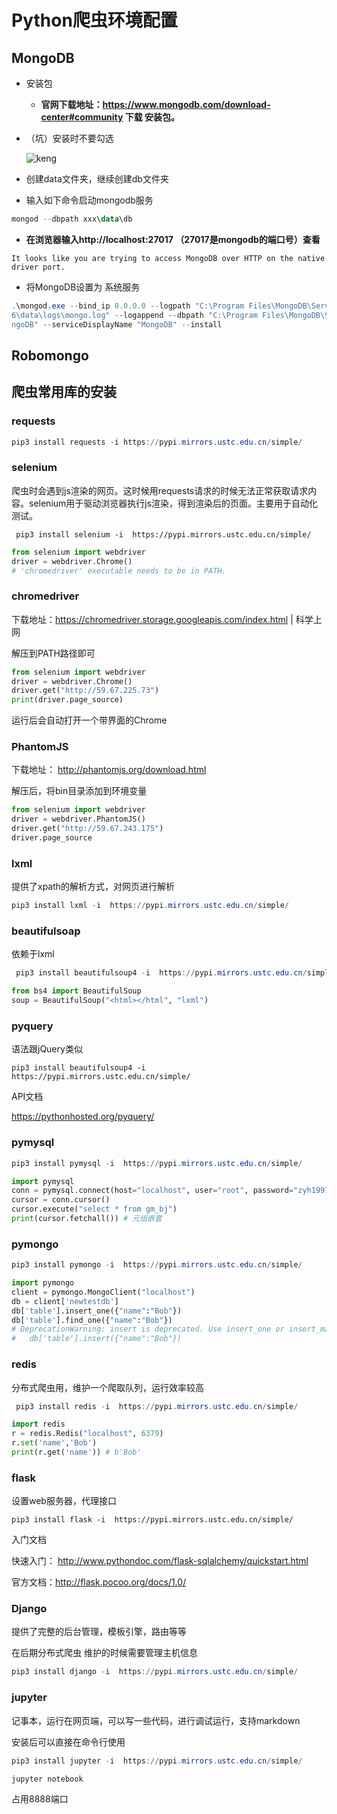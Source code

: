# Python爬虫环境配置

## MongoDB

+ 安装包

  + **官网下载地址：https://www.mongodb.com/download-center#community 下载   安装包。**

+ （坑）安装时不要勾选

  ![keng](https://img-blog.csdn.net/20180628162152214?watermark/2/text/aHR0cHM6Ly9ibG9nLmNzZG4ubmV0L0FydGZ1bF9Eb2RnZXI=/font/5a6L5L2T/fontsize/400/fill/I0JBQkFCMA==/dissolve/70)

+ 创建data文件夹，继续创建db文件夹
+ 输入如下命令启动mongodb服务

```powershell
mongod --dbpath xxx\data\db
```

+ **在浏览器输入http://localhost:27017 （27017是mongodb的端口号）查看**

```
It looks like you are trying to access MongoDB over HTTP on the native driver port.
```

+ 将MongoDB设置为 系统服务

```powershell
.\mongod.exe --bind_ip 0.0.0.0 --logpath "C:\Program Files\MongoDB\Server\3.
6\data\logs\mongo.log" --logappend --dbpath "C:\Program Files\MongoDB\Server\3.6\data\db" --port 27017 --serviceName "Mo
ngoDB" --serviceDisplayName "MongoDB" --install
```

## Robomongo

## 爬虫常用库的安装

### requests

```powershell
pip3 install requests -i https://pypi.mirrors.ustc.edu.cn/simple/
```

### selenium

爬虫时会遇到js渲染的网页。这时候用requests请求的时候无法正常获取请求内容。selenium用于驱动浏览器执行js渲染，得到渲染后的页面。主要用于自动化测试。

```pow
 pip3 install selenium -i  https://pypi.mirrors.ustc.edu.cn/simple/
```

```python
from selenium import webdriver
driver = webdriver.Chrome()
# 'chromedriver' executable needs to be in PATH.
```

### chromedriver

下载地址：<https://chromedriver.storage.googleapis.com/index.html> | 科学上网

解压到PATH路径即可

```python
from selenium import webdriver
driver = webdriver.Chrome()
driver.get("http://59.67.225.73")
print(driver.page_source)
```

运行后会自动打开一个带界面的Chrome

### PhantomJS

下载地址： <http://phantomjs.org/download.html>

解压后，将bin目录添加到环境变量

```python
from selenium import webdriver
driver = webdriver.PhantomJS()
driver.get("http://59.67.243.175")
driver.page_source
```

### lxml

提供了xpath的解析方式，对网页进行解析

```powershell
pip3 install lxml -i  https://pypi.mirrors.ustc.edu.cn/simple/
```

### beautifulsoap

依赖于lxml

```powershell
 pip3 install beautifulsoup4 -i  https://pypi.mirrors.ustc.edu.cn/simple/
```

```python
from bs4 import BeautifulSoup
soup = BeautifulSoup("<html></html", "lxml")
```

### pyquery

语法跟jQuery类似

```po
pip3 install beautifulsoup4 -i  https://pypi.mirrors.ustc.edu.cn/simple/
```

API文档

<https://pythonhosted.org/pyquery/>

### pymysql

```powershell
pip3 install pymysql -i  https://pypi.mirrors.ustc.edu.cn/simple/
```

```python
import pymysql
conn = pymysql.connect(host="localhost", user="root", password="zyh19970720", port=3306, db="ncepu")
cursor = conn.cursor()
cursor.execute("select * from gm_bj")
print(cursor.fetchall()) # 元组嵌套
```



### pymongo

```powershell
pip3 install pymongo -i  https://pypi.mirrors.ustc.edu.cn/simple/
```

```python
import pymongo
client = pymongo.MongoClient("localhost")
db = client['newtestdb']
db['table'].insert_one({"name":"Bob"})
db['table'].find_one({"name":"Bob"})
# DeprecationWarning: insert is deprecated. Use insert_one or insert_many instead.
#   db['table'].insert({"name":"Bob"})
```

### redis

分布式爬虫用，维护一个爬取队列，运行效率较高

```powershell
 pip3 install redis -i  https://pypi.mirrors.ustc.edu.cn/simple/
```

```python
import redis
r = redis.Redis("localhost", 6379)
r.set('name','Bob')
print(r.get('name')) # b'Bob'
```

### flask

设置web服务器，代理接口

```shell
pip3 install flask -i  https://pypi.mirrors.ustc.edu.cn/simple/
```

入门文档

快速入门： <http://www.pythondoc.com/flask-sqlalchemy/quickstart.html>

官方文档：<http://flask.pocoo.org/docs/1.0/>

### Django

提供了完整的后台管理，模板引擎，路由等等

在后期分布式爬虫 维护的时候需要管理主机信息

```powershell
pip3 install django -i  https://pypi.mirrors.ustc.edu.cn/simple/
```

### jupyter

记事本，运行在网页端，可以写一些代码，进行调试运行，支持markdown

安装后可以直接在命令行使用

```powershell
pip3 install jupyter -i  https://pypi.mirrors.ustc.edu.cn/simple/

jupyter notebook
```

占用8888端口